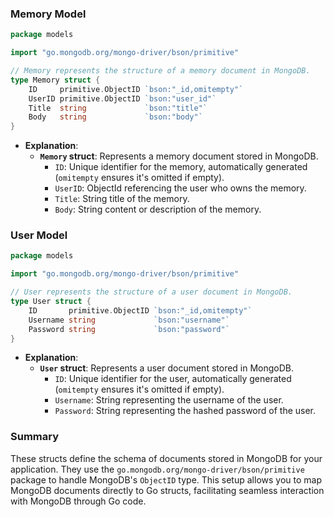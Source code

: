 ### Memory Model

```go
package models

import "go.mongodb.org/mongo-driver/bson/primitive"

// Memory represents the structure of a memory document in MongoDB.
type Memory struct {
	ID     primitive.ObjectID `bson:"_id,omitempty"`
	UserID primitive.ObjectID `bson:"user_id"`
	Title  string             `bson:"title"`
	Body   string             `bson:"body"`
}
```

- **Explanation**:
  - **`Memory` struct**: Represents a memory document stored in MongoDB.
    - `ID`: Unique identifier for the memory, automatically generated (`omitempty` ensures it's omitted if empty).
    - `UserID`: ObjectId referencing the user who owns the memory.
    - `Title`: String title of the memory.
    - `Body`: String content or description of the memory.

### User Model

```go
package models

import "go.mongodb.org/mongo-driver/bson/primitive"

// User represents the structure of a user document in MongoDB.
type User struct {
	ID       primitive.ObjectID `bson:"_id,omitempty"`
	Username string             `bson:"username"`
	Password string             `bson:"password"`
}
```

- **Explanation**:
  - **`User` struct**: Represents a user document stored in MongoDB.
    - `ID`: Unique identifier for the user, automatically generated (`omitempty` ensures it's omitted if empty).
    - `Username`: String representing the username of the user.
    - `Password`: String representing the hashed password of the user.

### Summary

These structs define the schema of documents stored in MongoDB for your application. They use the `go.mongodb.org/mongo-driver/bson/primitive` package to handle MongoDB's `ObjectID` type. This setup allows you to map MongoDB documents directly to Go structs, facilitating seamless interaction with MongoDB through Go code.
